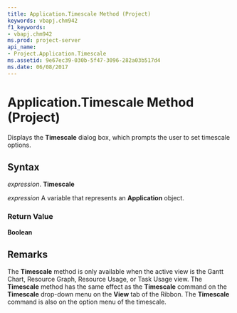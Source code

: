 ```yaml
---
title: Application.Timescale Method (Project)
keywords: vbapj.chm942
f1_keywords:
- vbapj.chm942
ms.prod: project-server
api_name:
- Project.Application.Timescale
ms.assetid: 9e67ec39-030b-5f47-3096-282a03b517d4
ms.date: 06/08/2017
---
```



# Application.Timescale Method (Project)

Displays the **Timescale** dialog box, which prompts the user to set timescale options.


## Syntax

 _expression_. **Timescale**

 _expression_ A variable that represents an **Application** object.


### Return Value

 **Boolean**


## Remarks

The **Timescale** method is only available when the active view is the Gantt Chart, Resource Graph, Resource Usage, or Task Usage view. The **Timescale** method has the same effect as the **Timescale** command on the **Timescale** drop-down menu on the **View** tab of the Ribbon. The **Timescale** command is also on the option menu of the timescale.


